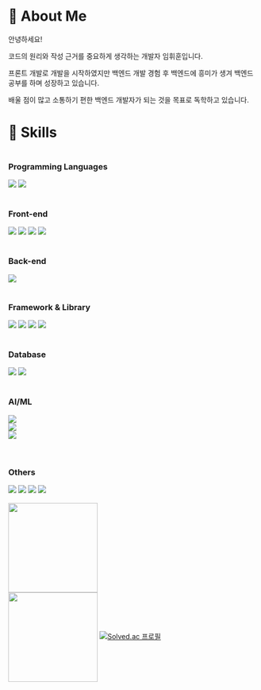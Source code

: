 <h1>👀 About Me</h1> 
</hr>
<p dir='auto'>
    <storng>안녕하세요!</storng>
    <p>코드의 원리와 작성 근거를 중요하게 생각하는 개발자 임휘훈입니다.</p>
    <p>프론트 개발로 개발을 시작하였지만 백엔드 개발 경험 후 백엔드에 흥미가 생겨 백엔드 공부를 하며 성장하고 있습니다.</p>
    <p>배울 점이 많고 소통하기 편한 백엔드 개발자가 되는 것을 목표로 독학하고 있습니다.</p>
</p>
<h1>🔨 Skills </h1>
<div style="display:flex; flex-direction:column; align-items:flex-start;">
    <!-- Frontend -->
    <h3><strong>Programming Languages</strong></h3>
    <div>
        <img src="https://img.shields.io/badge/JavaScript-FF9A00?style=flat-round&logo=JavaScript&logoColor=white"> 
        <img src="https://img.shields.io/badge/python-3776AB?style=flat-round&logo=python&logoColor=white"> 
    </div>
    <br/>
    <h3><strong>Front-end</strong></h3>
    <div>
        <img src="https://img.shields.io/badge/HTML5-E34F26?style=flat-round&logo=html5&logoColor=white" > 
        <img src="https://img.shields.io/badge/CSS-1572B6?style=flat-round&logo=css3&logoColor=white"> 
        <img src="https://img.shields.io/badge/React.js-6EC0EB?style=flat-round&logo=React&logoColor=white"> 
        <img src="https://img.shields.io/badge/bootstrap-7952B3?style=flat-round&logo=bootstrap&logoColor=white">
    </div>
    <br/>
    <!-- Backend -->
    <h3><strong>Back-end</strong></h3>
    <div>
        <img src="https://img.shields.io/badge/Node.js-339933?style=flat-round&logo=Node.js&logoColor=white"> 
    </div>
    <br/>
    <!-- Framework -->
    <h3><strong>Framework & Library</strong></h3>
    <div>
        <img src="https://img.shields.io/badge/express.js-000000?style=flat-round&logo=express&logoColor=white"> 
        <img src="https://img.shields.io/badge/NestJS-E0234E?style=flat-round&logo=NestJS&logoColor=white"> 
        <img src="https://img.shields.io/badge/Flask-000000?style=flat-round&logo=Flask&logoColor=white"> 
        <img src="https://img.shields.io/badge/Socket.io-010101?style=flat-round&logo=Socket.io&logoColor=white"> 
    </div>
    <br/>
    <!-- Database -->
    <h3><strong>Database</strong></h3>
    <div>
        <img src="https://img.shields.io/badge/oracle-F80000?style=flat-round&logo=oracle&logoColor=white"> 
        <img src="https://img.shields.io/badge/mysql-4479A1?style=flat-round&logo=mysql&logoColor=white"> 
    </div>
    <br/>
    <!-- AI/ML -->
    <h3><strong>AI/ML</strong></h3>
        <img src="https://img.shields.io/badge/tensorflow-FF6F00?style=flat-round&logo=tensorflow&logoColor=white"> 
        <img src="https://img.shields.io/badge/opencv-5C3EE8?style=flat-round&logo=opencv&logoColor=white"> 
        <img src="https://img.shields.io/badge/pandas-150458?style=flat-round&logo=pandas&logoColor=white"> 
    <!-- Others -->
    <br/>
    <br/>
    <h3><strong>Others</strong></h3>
    <div>
        <img src="https://img.shields.io/badge/Adobe Photoshop-31A8FF?style=flat-round&logo=Adobe Photoshop&logoColor=white">
        <img src="https://img.shields.io/badge/Adobe Illustrator-FF9A00?style=flat-round&logo=Adobe Illustrator&logoColor=white">
        <img src="https://img.shields.io/badge/Adobe Premiere Pro-9999FF?style=flat-round&logo=Adobe Premiere Pro&logoColor=white">
        <img src="https://img.shields.io/badge/Adobe After Effects-9999FF?style=flat-round&logo=Adobe After Effects&logoColor=white">
    </div>
    <br>
    <div>
        <a href="https://github.com/iimmuunnee"><img align="center" style="height:180px" src="https://github-readme-stats.vercel.app/api/top-langs/?                
username=iimmuunnee&hide=jyupeternotebook&layout=compact&theme=nord&hide_border=true&langs_count=4" /></a> 
    <div/>
    </hr>
    <div>
                <a href="https://github.com/iimmuunnee"><img align="center" style="height:180px" src="https://github-readme-stats.vercel.app/api/top-langs/?                
username=iimmuunnee&hide=jyupeternotebook&layout=compact&theme=nord&hide_border=true&langs_count=4" /></a> 
        <a href="https://solved.ac/glgmsl" rel="nofollow"><img src="http://mazassumnida.wtf/api/v2/generate_badge?boj=glgmsl" alt="Solved.ac 프로필" data-canonical-src="http://mazassumnida.wtf/api/v2/generate_badge?boj=glgmsl" style="max-width: 100%;"></a>
    </div>
    
</div>

<!--
https://github-readme-stats.vercel.app/api/top-langs/?username=anuraghazra&layout=compact
**iimmuunnee/iimmuunnee** is a ✨ _special_ ✨ repository because its `README.md` (this file) appears on your GitHub profile.
https://simpleicons.org/
사용방법
<img src="https://img.shields.io/badge/표시할이름-색상?style=for-the-badge&logo=기술스택아이콘&logoColor=white">
Here are some ideas to get you started:

- 🔭 I’m currently working on ...
- 🌱 I’m currently learning ...
- 👯 I’m looking to collaborate on ...
- 🤔 I’m looking for help with ...
- 💬 Ask me about ...
- 📫 How to reach me: ...
- 😄 Pronouns: ...
- ⚡ Fun fact: ...
-->
